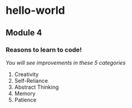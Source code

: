 # hello-world
## __Module 4__

### Reasons to learn to code!
_You will see improvements in these 5 categories_
1. Creativity
2. Self-Reliance
3. Abstract Thinking 
4. Memory
5. Patience
